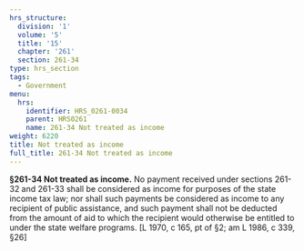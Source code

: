 ```yaml
---
hrs_structure:
  division: '1'
  volume: '5'
  title: '15'
  chapter: '261'
  section: 261-34
type: hrs_section
tags:
  - Government
menu:
  hrs:
    identifier: HRS_0261-0034
    parent: HRS0261
    name: 261-34 Not treated as income
weight: 6220
title: Not treated as income
full_title: 261-34 Not treated as income
---
```

**§261-34 Not treated as income.** No payment received under sections 261-32 and 261-33 shall be considered as income for purposes of the state income tax law; nor shall such payments be considered as income to any recipient of public assistance, and such payment shall not be deducted from the amount of aid to which the recipient would otherwise be entitled to under the state welfare programs. [L 1970, c 165, pt of §2; am L 1986, c 339, §26]